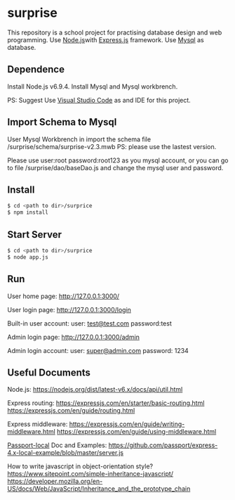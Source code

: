 # surprise

This repository is a school project for practising database design and web programming. 
Use [Node.js](https://nodejs.org/en/)with [Express.js](https://expressjs.com/) framework.
Use [Mysql](https://www.mysql.com/) as database.

## Dependence
Install Node.js v6.9.4.
Install Mysql and Mysql workbrench.

PS: Suggest Use [Visual Studio Code](http://code.visualstudio.com/) as and IDE for this project.

## Import Schema to Mysql

User Mysql Workbrench in import the schema file <path to dir>/surprise/schema/surprise-v2.3.mwb
PS: please use the lastest version.

Please use user:root password:root123 as you mysql account, or you can go to file <path to dir>/surprise/dao/baseDao.js and change the mysql user and password.

## Install

```bash
$ cd <path to dir>/surprice
$ npm install 
```

## Start Server

```bash
$ cd <path to dir>/surprice
$ node app.js
```

## Run 
User home page:
http://127.0.0.1:3000/

User login page:
http://127.0.0.1:3000/login

Built-in user account:
user: test@test.com
password:test

Admin login page:
http://127.0.0.1:3000/admin

Admin login account:
user: super@admin.com
password: 1234

## Useful Documents
Node.js: 
https://nodejs.org/dist/latest-v6.x/docs/api/util.html

Express routing: 
https://expressjs.com/en/starter/basic-routing.html
https://expressjs.com/en/guide/routing.html 

Express middleware: 
https://expressjs.com/en/guide/writing-middleware.html
https://expressjs.com/en/guide/using-middleware.html 

[Passport-local](https://github.com/jaredhanson/passport-local) Doc and Examples:
https://github.com/passport/express-4.x-local-example/blob/master/server.js

How to write javascript in object-orientation style?
https://www.sitepoint.com/simple-inheritance-javascript/
https://developer.mozilla.org/en-US/docs/Web/JavaScript/Inheritance_and_the_prototype_chain

